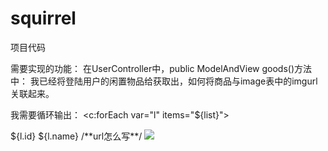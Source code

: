 # squirrel
项目代码

需要实现的功能：
在UserController中，public ModelAndView goods()方法中：
我已经将登陆用户的闲置物品给获取出，如何将商品与image表中的imgurl关联起来。

我需要循环输出：
<c:forEach var="l" items="${list}">
  <tr>
    <td>${l.id}</td>
    <td>${l.name}</td>
    <td>
    /**url怎么写**/
      <img src="${basePath}upload/${.url}" class="pic"/>
    </td>
  </tr>
</c:forEach>

